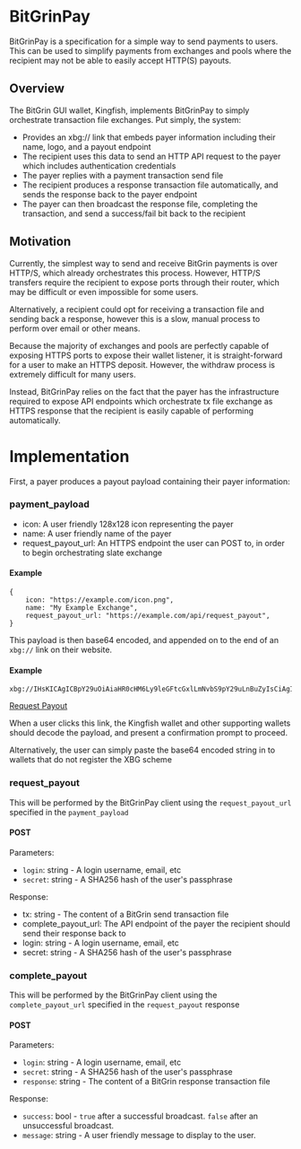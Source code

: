 # BitGrinPay

BitGrinPay is a specification for a simple way to send payments to users. This can be used to simplify payments from exchanges and pools where the recipient may not be able to easily accept HTTP(S) payouts.

## Overview

The BitGrin GUI wallet, Kingfish, implements BitGrinPay to simply orchestrate transaction file exchanges. Put simply, the system:

 - Provides an xbg:// link that embeds payer information including their name, logo, and a payout endpoint
 - The recipient uses this data to send an HTTP API request to the payer which includes authentication credentials
 - The payer replies with a payment transaction send file
 - The recipient produces a response transaction file automatically, and sends the response back to the payer endpoint
 - The payer can then broadcast the response file, completing the transaction, and send a success/fail bit back to the recipient

 ## Motivation

 Currently, the simplest way to send and receive BitGrin payments is over HTTP/S, which already orchestrates this process.
 However, HTTP/S transfers require the recipient to expose ports through their router, which may be difficult or even impossible for some users.

 Alternatively, a recipient could opt for receiving a transaction file and sending back a response, however this is a slow, manual process to perform over email or other means.

 Because the majority of exchanges and pools are perfectly capable of exposing HTTPS ports to expose their wallet listener, it is straight-forward for a user to make an HTTPS deposit. However, the withdraw process is extremely difficult for many users.

 Instead, BitGrinPay relies on the fact that the payer has the infrastructure required to expose API endpoints which orchestrate tx file exchange as HTTPS response that the recipient is easily capable of performing automatically.

 # Implementation

First, a payer produces a payout payload containing their payer information:

 ### payment_payload

  - icon: A user friendly 128x128 icon representing the payer
  - name: A user friendly name of the payer
  - request_payout_url: An HTTPS endpoint the user can POST to, in order to begin orchestrating slate exchange

 #### Example
 ```
 {
     icon: "https://example.com/icon.png",
     name: "My Example Exchange",
     request_payout_url: "https://example.com/api/request_payout",
 }
 ```

 This payload is then base64 encoded, and appended on to the end of an `xbg://` link on their website.

 #### Example
 ```
 xbg://IHsKICAgICBpY29uOiAiaHR0cHM6Ly9leGFtcGxlLmNvbS9pY29uLnBuZyIsCiAgICAgbmFtZTogIk15IEV4YW1wbGUgRXhjaGFuZ2UiLAogICAgIHJlcXVlc3RfcGF5b3V0X3VybDogImh0dHBzOi8vZXhhbXBsZS5jb20vYXBpL3JlcXVlc3RfcGF5b3V0IiwKIH0=
 ```

 [Request Payout](xbg://IHsKICAgICBpY29uOiAiaHR0cHM6Ly9leGFtcGxlLmNvbS9pY29uLnBuZyIsCiAgICAgbmFtZTogIk15IEV4YW1wbGUgRXhjaGFuZ2UiLAogICAgIHJlcXVlc3RfcGF5b3V0X3VybDogImh0dHBzOi8vZXhhbXBsZS5jb20vYXBpL3JlcXVlc3RfcGF5b3V0IiwKIH0=)

 When a user clicks this link, the Kingfish wallet and other supporting wallets should decode the payload, and present a confirmation prompt to proceed.

 Alternatively, the user can simply paste the base64 encoded string in to wallets that do not register the XBG scheme

### request_payout
This will be performed by the BitGrinPay client using the `request_payout_url` specified in the `payment_payload`

#### POST
Parameters:
 - `login`: string - A login username, email, etc
 - `secret`: string - A SHA256 hash of the user's passphrase
 
 Response:
  - tx: string - The content of a BitGrin send transaction file
  - complete_payout_url: The API endpoint of the payer the recipient should send their response back to
  - login: string - A login username, email, etc
  - secret: string - A SHA256 hash of the user's passphrase

### complete_payout
This will be performed by the BitGrinPay client using the `complete_payout_url` specified in the `request_payout` response

#### POST
Parameters:
 - `login`: string - A login username, email, etc
 - `secret`: string - A SHA256 hash of the user's passphrase
 - `response`: string - The content of a BitGrin response transaction file

Response:
 - `success`: bool - `true` after a successful broadcast. `false` after an unsuccessful broadcast.
 - `message`: string - A user friendly message to display to the user.












